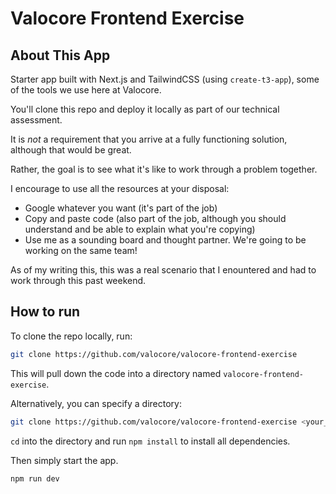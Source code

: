 # Valocore Frontend Exercise

## About This App
Starter app built with Next.js and TailwindCSS (using `create-t3-app`), some of the tools we use here at Valocore.

You'll clone this repo and deploy it locally as part of our technical assessment.

It is _not_ a requirement that you arrive at a fully functioning solution, although that would be great.

Rather, the goal is to see what it's like to work through a problem together.

I encourage to use all the resources at your disposal:
- Google whatever you want (it's part of the job)
- Copy and paste code (also part of the job, although you should understand and be able to explain what you're copying)
- Use me as a sounding board and thought partner. We're going to be working on the same team! 

As of my writing this, this was a real scenario that I enountered and had to work through this past weekend. 

## How to run
To clone the repo locally, run:
```bash
git clone https://github.com/valocore/valocore-frontend-exercise
```
This will pull down the code into a directory named `valocore-frontend-exercise`.

Alternatively, you can specify a directory:
```bash
git clone https://github.com/valocore/valocore-frontend-exercise <your_desired_directory_here>
```

`cd` into the directory and run `npm install` to install all dependencies.

Then simply start the app.
```bash
npm run dev
```
